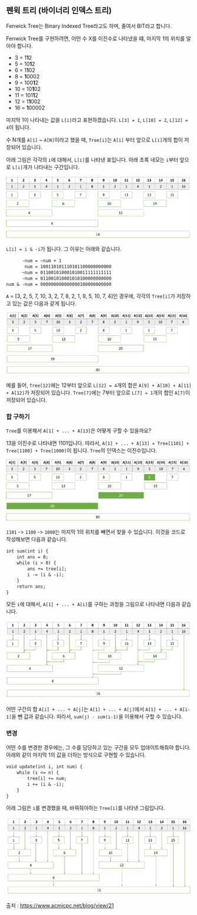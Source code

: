 ## 펜윅 트리 (바이너리 인덱스 트리)

Fenwick Tree는 Binary Indexed Tree라고도 하며, 줄여서 BIT라고 합니다.

Fenwick Tree를 구현하려면, 어떤 수 X를 이진수로 나타냈을 떄, 마지막 1의 위치를 알아야 합니다.

- 3 = 1**1**2
- 5 = 10**1**2
- 6 = 1**1**02
- 8 = **1**0002
- 9 = 100**1**2
- 10 = 10**1**02
- 11 = 101**1**2
- 12 = 1**1**002
- 16 = **1**00002

마지막 1이 나타내는 값을 `L[i]`라고 표현하겠습니다. `L[3] = 1`, `L[10] = 2`, `L[12] = 4`이 됩니다.

수 N개를 `A[1]` ~ `A[N]`이라고 했을 때, `Tree[i]`는 `A[i]` 부터 앞으로 `L[i]`개의 합이 저장되어 있습니다.

아래 그림은 각각의 `i`에 대해서, `L[i]`를 나타낸 표입니다. 아래 초록 네모는 `i`부터 앞으로 `L[i]`개가 나타내는 구간입니다.

![image-20210620205943917](md-images/image-20210620205943917.png)

`L[i] = i & -i`가 됩니다. 그 이유는 아래와 같습니다.

```
      -num = ~num + 1
       num = 100110101110101100000000000
      ~num = 011001010001010011111111111
      -num = 011001010001010100000000000
num & -num = 000000000000000100000000000
```

`A` = [3, 2, 5, 7, 10, 3, 2, 7, 8, 2, 1, 9, 5, 10, 7, 4]인 경우에, 각각의 `Tree[i]`가 저장하고 있는 값은 다음과 같게 됩니다.

![image-20210620205958790](md-images/image-20210620205958790.png)

예를 들어, `Tree[12]`에는 12부터 앞으로 `L[12] = 4`개의 합은 `A[9] + A[10] + A[11] + A[12]`가 저장되어 있습니다. `Tree[7]`에는 7부터 앞으로 `L[7] = 1`개의 합인 `A[7]`이 저장되어 있습니다.

### 합 구하기

`Tree`를 이용해서 `A[1] + ... + A[13]`은 어떻게 구할 수 있을까요?

13을 이진수로 나타내면 1101입니다. 따라서, `A[1] + ... + A[13] = Tree[1101] + Tree[1100] + Tree[1000]`이 됩니다. `Tree`의 인덱스는 이진수입니다.

![image-20210620210021083](md-images/image-20210620210021083.png)

`1101` -> `1100` -> `1000`는 마지막 1의 위치를 빼면서 찾을 수 있습니다. 이것을 코드로 작성해보면 다음과 같습니다.

```
int sum(int i) {
    int ans = 0;
    while (i > 0) {
        ans += tree[i];
        i -= (i & -i);
    }
    return ans;
}
```

모든 `i`에 대해서, `A[1] + ... + A[i]`를 구하는 과정을 그림으로 나타내면 다음과 같습니다.

![image-20210620210035276](md-images/image-20210620210035276.png)

어떤 구간의 합 `A[i] + ... + A[j]`는 `A[1] + ... + A[j]`에서 `A[1] + ... + A[i-1]`을 뺀 값과 같습니다. 따라서, `sum(j) - sum(i-1)`을 이용해서 구할 수 있습니다.

### 변경

어떤 수를 변경한 경우에는, 그 수를 담당하고 있는 구간을 모두 업데이트해줘야 합니다. 아래와 같이 마지막 1의 값을 더하는 방식으로 구현할 수 있습니다.

```
void update(int i, int num) {
    while (i <= n) {
        tree[i] += num;
        i += (i & -i);
    }
}
```

아래 그림은 `i`를 변경했을 때, 바꿔줘야하는 `Tree[i]`를 나타낸 그림입니다.

![image-20210620210054370](md-images/image-20210620210054370.png)

 출처 : https://www.acmicpc.net/blog/view/21